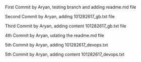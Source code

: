 First Commit by Aryan, testing branch and adding readme.md file

Second Commit by Aryan, adding 101282617_gb.txt file 

Third Commit by Aryan, adding content 101282617_gb.txt file 

4th Commit by Aryan, udating the readme.md file

5th Commit by Aryan, adding 101282617_devops.txt

5th Commit by Aryan, adding content 101282617_devops.txt